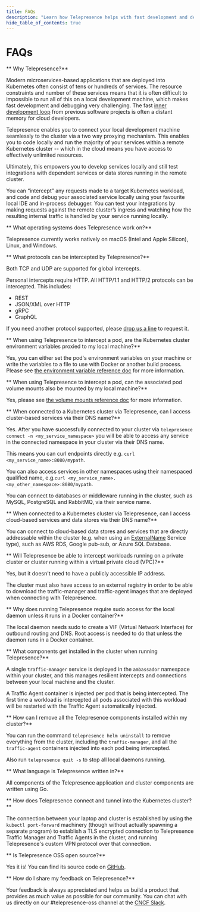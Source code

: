 ```yaml
---
title: FAQs
description: "Learn how Telepresence helps with fast development and debugging in your Kubernetes cluster."
hide_table_of_contents: true
---
```


# FAQs

** Why Telepresence?**

Modern microservices-based applications that are deployed into Kubernetes often consist of tens or hundreds of services. The resource constraints and number of these services means that it is often difficult to impossible to run all of this on a local development machine, which makes fast development and debugging very challenging. The fast [inner development loop](concepts/devloop.md) from previous software projects is often a distant memory for cloud developers.

Telepresence enables you to connect your local development machine seamlessly to the cluster via a two way proxying mechanism. This enables you to code locally and run the majority of your services within a remote Kubernetes cluster -- which in the cloud means you have access to effectively unlimited resources.

Ultimately, this empowers you to develop services locally and still test integrations with dependent services or data stores running in the remote cluster.

You can “intercept” any requests made to a target Kubernetes workload, and code and debug your associated service locally using your favourite local IDE and in-process debugger. You can test your integrations by making requests against the remote cluster’s ingress and watching how the resulting internal traffic is handled by your service running locally.

** What operating systems does Telepresence work on?**

Telepresence currently works natively on macOS (Intel and Apple Silicon), Linux, and Windows.

** What protocols can be intercepted by Telepresence?**

Both TCP and UDP are supported for global intercepts.

Personal intercepts require HTTP. All HTTP/1.1 and HTTP/2 protocols can be intercepted. This includes:

- REST
- JSON/XML over HTTP
- gRPC
- GraphQL

If you need another protocol supported, please [drop us a line](https://github.com/telepresenceio/telepresence/issues/new?assignees=&labels=&projects=&template=Feature_request.md) to request it.

** When using Telepresence to intercept a pod, are the Kubernetes cluster environment variables proxied to my local machine?**

Yes, you can either set the pod's environment variables on your machine or write the variables to a file to use with Docker or another build process. Please see [the environment variable reference doc](reference/environment.md) for more information.

** When using Telepresence to intercept a pod, can the associated pod volume mounts also be mounted by my local machine?**

Yes, please see [the volume mounts reference doc](reference/volume.md) for more information.

** When connected to a Kubernetes cluster via Telepresence, can I access cluster-based services via their DNS name?**

Yes. After you have successfully connected to your cluster via `telepresence connect -n <my_service_namespace>` you will be able to access any service in the connected namespace in your cluster via their DNS name.

This means you can curl endpoints directly e.g. `curl <my_service_name>:8080/mypath`.

You can also access services in other namespaces using their namespaced qualified name, e.g.`curl <my_service_name>.<my_other_namespace>:8080/mypath`.

You can connect to databases or middleware running in the cluster, such as MySQL, PostgreSQL and RabbitMQ, via their service name.

** When connected to a Kubernetes cluster via Telepresence, can I access cloud-based services and data stores via their DNS name?**

You can connect to cloud-based data stores and services that are directly addressable within the cluster (e.g. when using an [ExternalName](https://kubernetes.io/docs/concepts/services-networking/service/#externalname) Service type), such as AWS RDS, Google pub-sub, or Azure SQL Database.




** Will Telepresence be able to intercept workloads running on a private cluster or cluster running within a virtual private cloud (VPC)?**

Yes, but it doesn't need to have a publicly accessible IP address.

The cluster must also have access to an external registry in order to be able to download the traffic-manager and traffic-agent images that are deployed when connecting with Telepresence.

** Why does running Telepresence require sudo access for the local daemon unless it runs in a Docker container?**

The local daemon needs sudo to create a VIF (Virtual Network Interface) for outbound routing and DNS. Root access is needed to do that unless the daemon runs in a Docker container.

** What components get installed in the cluster when running Telepresence?**

A single `traffic-manager` service is deployed in the `ambassador` namespace within your cluster, and this manages resilient intercepts and connections between your local machine and the cluster.

A Traffic Agent container is injected per pod that is being intercepted. The first time a workload is intercepted all pods associated with this workload will be restarted with the Traffic Agent automatically injected.

** How can I remove all the Telepresence components installed within my cluster?**

You can run the command `telepresence helm uninstall` to remove everything from the cluster, including the `traffic-manager`, and all the `traffic-agent` containers injected into each pod being intercepted.

Also run `telepresence quit -s` to stop all local daemons running.

** What language is Telepresence written in?**

All components of the Telepresence application and cluster components are written using Go.

** How does Telepresence connect and tunnel into the Kubernetes cluster?**

The connection between your laptop and cluster is established by using
the `kubectl port-forward` machinery (though without actually spawning
a separate program) to establish a TLS encrypted connection to Telepresence
Traffic Manager and Traffic Agents in the cluster, and running Telepresence's custom VPN
protocol over that connection.

<a name="idps"></a>

** Is Telepresence OSS open source?**

Yes it is! You can find its source code on [GitHub](https://github.com/telepresenceio/telepresence).

** How do I share my feedback on Telepresence?**

Your feedback is always appreciated and helps us build a product that provides as much value as possible for our community. You can chat with us directly on our #telepresence-oss channel at the [CNCF Slack](https://slack.cncf.io).
